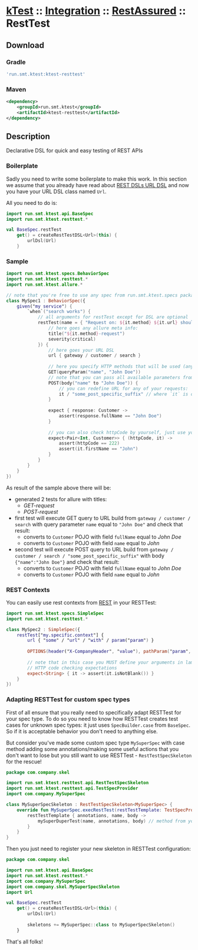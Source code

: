 # [kTest](..) :: [Integration](../README.md) :: [RestAssured](README.md) :: RestTest

## Download

### Gradle

```groovy
'run.smt.ktest:ktest-resttest'
```

### Maven

```xml
<dependency>
    <groupId>run.smt.ktest</groupId>
    <artifactId>ktest-resttest</artifactId>
</dependency>
```

## Description

Declarative DSL for quick and easy testing of REST APIs

### Boilerplate

Sadly you need to write some boilerplate to make this work. In this section we assume that you already have read about [REST DSLs URL DSL](rest.md#bonus:-url-dsl) and now you have your URL DSL class named `Url`.

All you need to do is:

```kotlin
import run.smt.ktest.api.BaseSpec
import run.smt.ktest.resttest.*

val BaseSpec.restTest
    get() = createRestTestDSL<Url>(this) {
        urlDsl(Url)
    }
```

### Sample

```kotlin
import run.smt.ktest.specs.BehaviorSpec
import run.smt.ktest.resttest.*
import run.smt.ktest.allure.*

// note that you're free to use any spec from run.smt.ktest.specs package (including AllureSpec)
class MySpec1 : BehaviorSpec({
    given("my service") {
        `when`("search works") {
            // all arguments for restTest except for DSL are optional
            restTest(name = { "Request on: ${it.method} ${it.url} should respond with valid value" }, metaInfo = {
                // here goes any allure meta info:
                title("${it.method}-request")
                severity(critical)
            }) {
                // here goes your URL DSL
                url { gateway / customer / search }
                
                // here you specify HTTP methods that will be used (anything from REST lib's simple requests):
                GET(queryParam("name", "John Doe"))
                // note that you can pass all available parameters from REST lib as arguments for this request methods
                POST(body("name" to "John Doe")) {
                    // you can redefine URL for any of your requests:
                    it / "some_post_specific_suffix" // where `it` is originally (in url section) set URL
                }
                
                expect { response: Customer ->
                    assert(response.fullName == "John Doe")
                }
                
                // you can also check httpCode by yourself, just use your data paired with Int!
                expect<Pair<Int, Customer>> { (httpCode, it) ->
                    assert(httpCode == 222)
                    assert(it.firstName == "John")
                }
            }
        }
    }
})
```

As result of the sample above there will be:
 - generated 2 tests for allure with titles:
    * *GET-request*
    * *POST-request*
 - first test will execute GET query to URL build from `gateway / customer / search`
   with query parameter `name` equal to `"John Doe"` and check that result:
    * converts to `Customer` POJO with field `fullName` equal to *John Doe*
    * converts to `Customer` POJO with field `name` equal to *John*
 - second test will execute POST query to URL build from `gateway / customer / search / "some_post_specific_suffix"`
   with body `{"name":"John Doe"}` and check that result:
    * converts to `Customer` POJO with field `fullName` equal to *John Doe*
    * converts to `Customer` POJO with field `name` equal to *John*

### REST Contexts

You can easily use rest contexts from [REST](rest.md) in your RESTTest:

```kotlin
import run.smt.ktest.specs.SimpleSpec
import run.smt.ktest.resttest.*

class MySpec2 : SimpleSpec({
    restTest["my.specific.context"] {
        url { "some" / "url" / "with" / param("param") }
        
        OPTIONS(header("X-CompanyHeader", "value"), pathParam("param", 123))
        
        // note that in this case you MUST define your arguments in lambda to avoid ambiguity with
        // HTTP code checking expectations
        expect<String> { it -> assert(it.isNotBlank()) }
    }
})
```

### Adapting RESTTest for custom spec types

First of all ensure that you really need to specifically adapt RESTTest for your spec type. To do so you need to
know how RESTTest creates test cases for unknown spec types: it just uses `SpecBuilder.case` from `BaseSpec`.
So if it is acceptable behavior you don't need to anything else.

But consider you've made some custom spec type `MySuperSpec` with case method adding some annotations/making some
useful actions that you don't want to lose but you still want to use RESTTest - `RestTestSpecSkeleton` for the rescue!

[//]: # (package:com.company.skel)
```kotlin
package com.company.skel

import run.smt.ktest.resttest.api.RestTestSpecSkeleton
import run.smt.ktest.resttest.api.TestSpecProvider
import com.company.MySuperSpec

class MySuperSpecSkeleton : RestTestSpecSkeleton<MySuperSpec> {
    override fun MySuperSpec.execRestTest(restTestTemplate: TestSpecProvider) {
        restTestTemplate { annotations, name, body ->
            mySuperDuperTest(name, annotations, body) // method from your spec
        }
    }
}
```

Then you just need to register your new skeleton in RESTTest configuration:

[//]: # (package:com.company.skel)
```kotlin
package com.company.skel

import run.smt.ktest.api.BaseSpec
import run.smt.ktest.resttest.*
import com.company.MySuperSpec
import com.company.skel.MySuperSpecSkeleton
import Url

val BaseSpec.restTest
    get() = createRestTestDSL<Url>(this) {
        urlDsl(Url)
        
        skeletons += MySuperSpec::class to MySuperSpecSkeleton()
    }
```

That's all folks!

